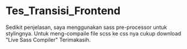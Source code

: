 # Tes_Transisi_Frontend

Sedikit penjelasan, saya menggunakan sass pre-processor untuk stylingnya. Untuk meng-compaile file scss ke css nya cukup download "Live Sass Compiler"
Terimakasih.
